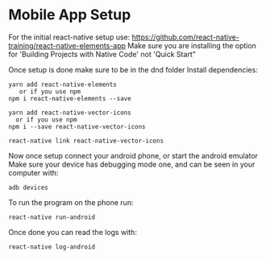 # Mobile App Setup

For the initial react-native setup use:
  https://github.com/react-native-training/react-native-elements-app
  Make sure you are installing the option for 'Building Projects with Native Code' not 'Quick Start"
  
 Once setup is done make sure to be in the dnd folder
  Install dependencies:
    
    yarn add react-native-elements
       or if you use npm
    npm i react-native-elements --save
    
    yarn add react-native-vector-icons    
      or if you use npm
    npm i --save react-native-vector-icons
    
    react-native link react-native-vector-icons
    
 Now once setup connect your android phone, or start the android emulator
 Make sure your device has debugging mode one, and can be seen in your computer with:
    
    adb devices
 
 To run the program on the phone run:
  
    react-native run-android
    
Once done you can read the logs with:
    
    react-native log-android
    
    
    
